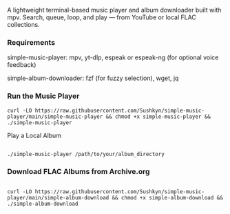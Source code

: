 A lightweight terminal-based music player and album downloader built with mpv.
Search, queue, loop, and play — from YouTube or local FLAC collections.

### Requirements
simple-music-player:
mpv, yt-dlp, espeak or espeak-ng (for optional voice feedback)

simple-album-downloader:
fzf (for fuzzy selection), wget, jq

    
### Run the Music Player
```
curl -LO https://raw.githubusercontent.com/Sushkyn/simple-music-player/main/simple-music-player && chmod +x simple-music-player && ./simple-music-player

```
Play a Local Album
```

./simple-music-player /path/to/your/album_directory

```
 ### Download FLAC Albums from Archive.org
```

curl -LO https://raw.githubusercontent.com/Sushkyn/simple-music-player/main/simple-album-download && chmod +x simple-album-download && ./simple-album-download

```
